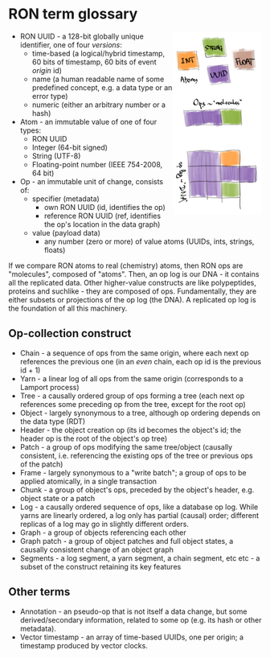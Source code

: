 # RON term glossary

<a href="dna.png"><img style="float: right; width: 35%;" src="dna.png"></a>

* RON UUID - a 128-bit globally unique identifier, one of four *versions*:
    * time-based (a logical/hybrid timestamp, 60 bits of timestamp, 60 bits of event *origin* id)
    * name (a human readable name of some predefined concept, e.g. a data type or an error type)
    * numeric (either an arbitrary number or a hash)
* Atom - an immutable value of one of four types:
    * RON UUID
    * Integer (64-bit signed)
    * String (UTF-8)
    * Floating-point number (IEEE 754-2008, 64 bit)
* Op - an immutable unit of change, consists of:
    * specifier (metadata)
        * own RON UUID (id, identifies the op)
        * reference RON UUID (ref, identifies the op's location in the data graph)
    * value (payload data)
        * any number (zero or more) of value atoms (UUIDs, ints, strings, floats)

If we compare RON atoms to real (chemistry) atoms, then RON ops are "molecules", composed of "atoms".
Then, an op log is our DNA - it contains all the replicated data.
Other higher-value constructs are like polypeptides, proteins and suchlike - they are composed of ops.
Fundamentally, they are either subsets or projections of the op log (the DNA).
A replicated op log is the foundation of all this machinery.

## Op-collection construct

* Chain - a sequence of ops from the same origin, where each next op references the previous one
          (in an *even* chain, each op id is the previous id + 1)
* Yarn - a linear log of all ops from the same origin (corresponds to a Lamport process)
* Tree - a causally ordered group of ops forming a tree (each next op references some preceding op from the tree, except for the root op)
* Object - largely synonymous to a tree, although op ordering depends on the data type (RDT)
* Header - the object creation op (its id becomes the object's id; the header op is the root of the object's op tree)
* Patch - a group of ops modifying the same tree/object (causally consistent, i.e. referencing the existing ops of the tree or previous ops of the patch)
* Frame - largely synonymous to a "write batch"; a group of ops to be applied atomically, in a single transaction
* Chunk - a group of object's ops, preceded by the object's header, e.g. object state or a patch
* Log - a causally ordered sequence of ops, like a database op log. While yarns are linearly ordered, a log only has partial (causal) order; different replicas of a log may go in slightly different orders.
* Graph - a group of objects referencing each other
* Graph patch - a group of object patches and full object states, a causally consistent change of an object graph
* Segments - a log segment, a yarn segment, a chain segment, etc etc - a subset of the construct retaining its key features

## Other terms

* Annotation - an pseudo-op that is not itself a data change, but some derived/secondary information, related to some op (e.g. its hash or other metadata).
* Vector timestamp - an array of time-based UUIDs, one per origin; a timestamp produced by vector clocks. 

